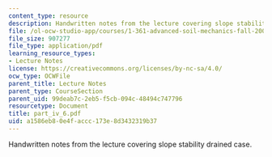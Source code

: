 ```yaml
---
content_type: resource
description: Handwritten notes from the lecture covering slope stability drained case.
file: /ol-ocw-studio-app/courses/1-361-advanced-soil-mechanics-fall-2004/a1586eb80e4faccc173e8d3432319b37_part_iv_6.pdf
file_size: 907277
file_type: application/pdf
learning_resource_types:
- Lecture Notes
license: https://creativecommons.org/licenses/by-nc-sa/4.0/
ocw_type: OCWFile
parent_title: Lecture Notes
parent_type: CourseSection
parent_uid: 99deab7c-2eb5-f5cb-094c-48494c747796
resourcetype: Document
title: part_iv_6.pdf
uid: a1586eb8-0e4f-accc-173e-8d3432319b37
---
```

Handwritten notes from the lecture covering slope stability drained case.